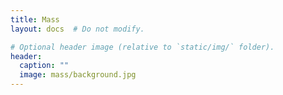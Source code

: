```yaml
---
title: Mass
layout: docs  # Do not modify.

# Optional header image (relative to `static/img/` folder).
header:
  caption: ""
  image: mass/background.jpg
---
```

